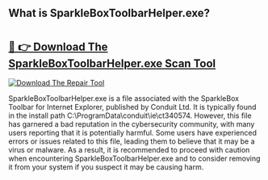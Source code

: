 ## What is SparkleBoxToolbarHelper.exe? 

# <h2><a href="https://exedetect.com/download.php?SparkleBoxToolbarHelper.exe">🔗 👉 Download The SparkleBoxToolbarHelper.exe Scan Tool</a></h2>

[![Download The Repair Tool](https://exedetect.com/download-button.jpg)](https://exedetect.com/download.php?SparkleBoxToolbarHelper.exe)

SparkleBoxToolbarHelper.exe is a file associated with the SparkleBox Toolbar for Internet Explorer, published by Conduit Ltd. It is typically found in the install path C:\ProgramData\conduit\ie\ct340574. However, this file has garnered a bad reputation in the cybersecurity community, with many users reporting that it is potentially harmful. Some users have experienced errors or issues related to this file, leading them to believe that it may be a virus or malware. As a result, it is recommended to proceed with caution when encountering SparkleBoxToolbarHelper.exe and to consider removing it from your system if you suspect it may be causing harm.